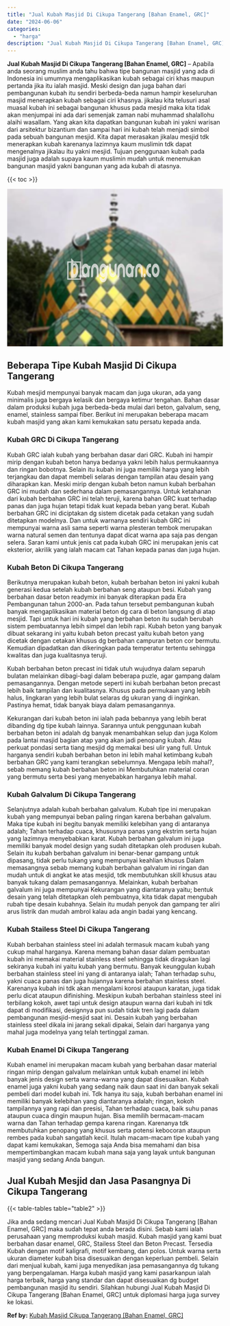 ```yaml
---
title: "Jual Kubah Masjid Di Cikupa Tangerang [Bahan Enamel, GRC]"
date: "2024-06-06"
categories: 
  - "harga"
description: "Jual Kubah Masjid Di Cikupa Tangerang [Bahan Enamel, GRC]. Jika anda sedang mencari Jual Kubah Masjid Di Cikupa Tangerang [Bahan Enamel, GRC] maka sudah te..."
---
```


**Jual Kubah Masjid Di Cikupa Tangerang \[Bahan Enamel, GRC\]** – Apabila anda seorang muslim anda tahu bahwa tipe bangunan masjid yang ada di Indonesia ini umumnya mengaplikasikan kubah sebagai ciri khas maupun pertanda jika itu ialah masjid. Meski design dan juga bahan dari pembangunan kubah itu sendiri berbeda-beda namun hampir keseluruhan masjid menerapkan kubah sebagai ciri khasnya. jikalau kita telusuri asal muasal kubah ini sebagai bangunan khusus pada mesjid maka kita tidak akan menjumpai ini ada dari semenjak zaman nabi muhammad shalallohu alaihi wasallam. Yang akan kita dapatkan bangunan kubah ini yakni warisan dari arsitektur bizantium dan sampai hari ini kubah telah menjadi simbol pada sebuah bangunan mesjid. Kita dapat merasakan jikalau mesjid tdk menerapkan kubah karenanya lazimnya kaum muslimin tdk dapat mengenalnya jikalau itu yakni mesjid. Tujuan penggunaan kubah pada masjid juga adalah supaya kaum muslimin mudah untuk menemukan bangunan masjid yakni bangunan yang ada kubah di atasnya.

{{< toc >}}

![Jual Kubah Masjid Di Cikupa Tangerang [Bahan Enamel, GRC]](/images/jual-kubah-masjid-11.png)

## Beberapa Tipe Kubah Masjid Di Cikupa Tangerang

Kubah mesjid mempunyai banyak macam dan juga ukuran, ada yang minimalis juga bergaya kelasik dan bergaya ketimur tengahan. Bahan dasar dalam produksi kubah juga berbeda-beda mulai dari beton, galvalum, seng, enamel, stainless sampai fiber. Berikut ini merupakan beberapa macam kubah masjid yang akan kami kemukakan satu persatu kepada anda.

### Kubah GRC Di Cikupa Tangerang

Kubah GRC ialah kubah yang berbahan dasar dari GRC. Kubah ini hampir mirip dengan kubah beton hanya bedanya yakni lebih halus permukaannya dan ringan bobotnya. Selain itu kubah ini juga memiliki harga yang lebih terjangkau dan dapat membeli selaras dengan tampilan atau desain yang diharapkan kan. Meski mirip dengan kubah beton namun kubah berbahan GRC ini mudah dan sederhana dalam pemasangannya. Untuk ketahanan dari kubah berbahan GRC ini telah teruji, karena bahan GRC kuat terhadap panas dan juga hujan tetapi tidak kuat kepada beban yang berat. Kubah berbahan GRC ini diciptakan dg sistem dicetak pada cetakan yang sudah ditetapkan modelnya. Dan untuk warnanya sendiri kubah GRC ini mempunyai warna asli sama seperti warna plesteran tembok merupakan warna natural semen dan tentunya dapat dicat warna apa saja pas dengan selera. Saran kami untuk jenis cat pada kubah GRC ini merupakan jenis cat eksterior, akrilik yang ialah macam cat Tahan kepada panas dan juga hujan.

### Kubah Beton Di Cikupa Tangerang

Berikutnya merupakan kubah beton, kubah berbahan beton ini yakni kubah generasi kedua setelah kubah berbahan seng ataupun besi. Kubah yang berbahan dasar beton readymix ini banyak diterapkan pada Era Pembangunan tahun 2000-an. Pada tahun tersebut pembangunan kubah banyak mengaplikasikan material beton dg cara di beton langsung di atap mesjid. Tapi untuk hari ini kubah yang berbahan beton itu sudah berubah sistem pembuatannya lebih simpel dan lebih rapi. Kubah beton yang banyak dibuat sekarang ini yaitu kubah beton precast yaitu kubah beton yang dicetak dengan cetakan khusus dg berbahan campuran beton cor bermutu. Kemudian dipadatkan dan dikeringkan pada temperatur tertentu sehingga kwalitas dan juga kualitasnya teruji.

Kubah berbahan beton precast ini tidak utuh wujudnya dalam separuh bulatan melainkan dibagi-bagi dalam beberapa puzle, agar gampang dalam pemasangannya. Dengan metode seperti ini kubah berbahan beton precast lebih baik tampilan dan kualitasnya. Khusus pada permukaan yang lebih halus, lingkaran yang lebih bulat selaras dg ukuran yang di inginkan. Pastinya hemat, tidak banyak biaya dalam pemasangannya.

Kekurangan dari kubah beton ini ialah pada bebannya yang lebih berat dibanding dg tipe kubah lainnya. Sarannya untuk penggunaan kubah berbahan beton ini adalah dg banyak menambahkan selup dan juga Kolom pada lantai masjid bagian atap yang akan jadi penopang kubah. Atau perkuat pondasi serta tiang mesjid dg memakai besi ulir yang full. Untuk harganya sendiri kubah berbahan beton ini lebih mahal ketimbang kubah berbahan GRC yang kami terangkan sebelumnya. Mengapa lebih mahal?, sebab memang kubah berbahan beton ini Membutuhkan material coran yang bermutu serta besi yang menyebabkan harganya lebih mahal.

### Kubah Galvalum Di Cikupa Tangerang

Selanjutnya adalah kubah berbahan galvalum. Kubah tipe ini merupakan kubah yang mempunyai beban paling ringan karena berbahan galvalum. Maka tipe kubah ini begitu banyak memiliki kelebihan yang di antaranya adalah; Tahan terhadap cuaca, khususnya panas yang ekstrim serta hujan yang lazimnya menyebabkan karat. Kubah berbahan galvalum ini juga memiliki banyak model design yang sudah ditetapkan oleh produsen kubah. Selain itu kubah berbahan galvalum ini benar-benar gampang untuk dipasang, tidak perlu tukang yang mempunyai keahlian khusus Dalam memasangnya sebab memang kubah berbahan galvalum ini ringan dan mudah untuk di angkat ke atas mesjid, tdk membutuhkan skill khusus atau banyak tukang dalam pemasangannya. Melainkan, kubah berbahan galvalum ini juga mempunyai Kekurangan yang diantaranya yaitu; bentuk desain yang telah ditetapkan oleh pembuatnya, kita tidak dapat mengubah rubah tipe desain kubahnya. Selain itu mudah penyok dan gampang ter aliri arus listrik dan mudah ambrol kalau ada angin badai yang kencang.

### Kubah Stailess Steel Di Cikupa Tangerang

Kubah berbahan stainless steel ini adalah termasuk macam kubah yang cukup mahal harganya. Karena memang bahan dasar dalam pembuatan kubah ini memakai material stainless steel sehingga tidak diragukan lagi sekiranya kubah ini yaitu kubah yang bermutu. Banyak keunggulan kubah berbahan stainless steel ini yang di antaranya ialah; Tahan terhadap suhu, yakni cuaca panas dan juga hujannya karena berbahan stainless steel. Karenanya kubah ini tdk akan mengalami korosi ataupun karatan, juga tidak perlu dicat ataupun difinishing. Meskipun kubah berbahan stainless steel ini terbilang kokoh, awet tapi untuk design ataupun warna dari kubah ini tdk dapat di modifikasi, designnya pun sudah tidak tren lagi pada dalam pembangunan mesjid-mesjid saat ini. Desain kubah yang berbahan stainless steel dikala ini jarang sekali dipakai, Selain dari harganya yang mahal juga modelnya yang telah tertinggal zaman.

### Kubah Enamel Di Cikupa Tangerang

Kubah enamel ini merupakan macam kubah yang berbahan dasar material ringan mirip dengan galvalum melainkan untuk kubah enamel ini lebih banyak jenis design serta warna-warna yang dapat disesuaikan. Kubah enamel juga yakni kubah yang sedang naik daun saat ini dan banyak sekali pembeli dari model kubah ini. Tdk hanya itu saja, kubah berbahan enamel ini memiliki banyak kelebihan yang diantaranya adalah; ringan, kokoh tampilannya yang rapi dan presisi, Tahan terhadap cuaca, baik suhu panas ataupun cuaca dingin maupun hujan. Bisa memilih bermacam-macam warna dan Tahan terhadap gempa karena ringan. Karenanya tdk membutuhkan penopang yang khusus serta potensi kebocoran ataupun rembes pada kubah sangatlah kecil. Itulah macam-macam tipe kubah yang dapat kami kemukakan, Semoga saja Anda bisa memahami dan bisa mempertimbangkan macam kubah mana saja yang layak untuk bangunan masjid yang sedang Anda bangun.

## Jual Kubah Mesjid dan Jasa Pasangnya Di Cikupa Tangerang

{{< table-tables table="table2" >}}

Jika anda sedang mencari Jual Kubah Masjid Di Cikupa Tangerang \[Bahan Enamel, GRC\] maka sudah tepat anda berada disini. Sebab kami ialah perusahaan yang memproduksi kubah masjid. Kubah masjid yang kami buat berbahan dasar enamel, GRC, Stailess Steel dan Beton Precast. Tersedia Kubah dengan motif kaligrafi, motif kembang, dan polos. Untuk warna serta ukuran diameter kubah bisa disesuaikan dengan keperluan pembeli. Selain dari menjual kubah, kami juga menyedikan jasa pemasangannya dg tukang yang berpengalaman. Harga kubah masjid yang kami pasarkanpun ialah harga terbaik, harga yang standar dan dapat disesuaikan dg budget pembangunan masjid itu sendiri. Silahkan hubungi Jual Kubah Masjid Di Cikupa Tangerang \[Bahan Enamel, GRC\] untuk diplomasi harga juga survey ke lokasi.

**Ref by:** [Kubah Masjid Cikupa Tangerang [Bahan Enamel, GRC]](https://id.wikipedia.org/wiki/Kubah)
